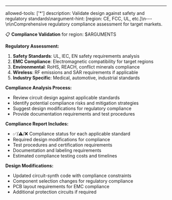 ---
allowed-tools: ['*']
description: Validate design against safety and regulatory standards\nargument-hint: [region: CE, FCC, UL, etc.]\n---\n\nComprehensive regulatory compliance assessment for target markets.

📋 **Compliance Validation** for region: $ARGUMENTS

**Regulatory Assessment:**
1. **Safety Standards**: UL, IEC, EN safety requirements analysis
2. **EMC Compliance**: Electromagnetic compatibility for target regions
3. **Environmental**: RoHS, REACH, conflict minerals compliance
4. **Wireless**: RF emissions and SAR requirements if applicable
5. **Industry Specific**: Medical, automotive, industrial standards

**Compliance Analysis Process:**
- Review circuit design against applicable standards
- Identify potential compliance risks and mitigation strategies
- Suggest design modifications for regulatory compliance
- Provide documentation requirements and test procedures

**Compliance Report Includes:**
- ✅/⚠️/❌ Compliance status for each applicable standard
- Required design modifications for compliance
- Test procedures and certification requirements
- Documentation and labeling requirements
- Estimated compliance testing costs and timelines

**Design Modifications:**
- Updated circuit-synth code with compliance constraints
- Component selection changes for regulatory compliance
- PCB layout requirements for EMC compliance
- Additional protection circuits if required